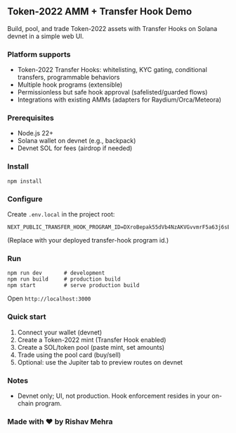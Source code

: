 ## Token-2022 AMM + Transfer Hook Demo

Build, pool, and trade Token-2022 assets with Transfer Hooks on Solana devnet in a simple web UI.

### Platform supports
- Token-2022 Transfer Hooks: whitelisting, KYC gating, conditional transfers, programmable behaviors
- Multiple hook programs (extensible)
- Permissionless but safe hook approval (safelisted/guarded flows)
- Integrations with existing AMMs (adapters for Raydium/Orca/Meteora)

### Prerequisites
- Node.js 22+
- Solana wallet on devnet (e.g., backpack)
- Devnet SOL for fees (airdrop if needed)

### Install
```
npm install
```

### Configure
Create `.env.local` in the project root:
```
NEXT_PUBLIC_TRANSFER_HOOK_PROGRAM_ID=DXroBepak55dVb4NzAKVGvvmrF5a63j6sEfgjzLTytFB
```
(Replace with your deployed transfer-hook program id.)

### Run
```
npm run dev       # development
npm run build     # production build
npm start         # serve production build
```

Open `http://localhost:3000` 

### Quick start
1) Connect your wallet (devnet)
2) Create a Token-2022 mint (Transfer Hook enabled)
3) Create a SOL/token pool (paste mint, set amounts)
4) Trade using the pool card (buy/sell)
5) Optional: use the Jupiter tab to preview routes on devnet

### Notes
- Devnet only; UI, not production. Hook enforcement resides in your on-chain program.

### Made with ❤️ by Rishav Mehra